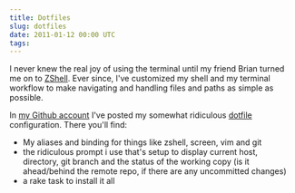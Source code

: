 ```yaml
---
title: Dotfiles
slug: dotfiles
date: 2011-01-12 00:00 UTC
tags:
---
```


I never knew the real joy of using the terminal until my friend Brian turned me on to [ZShell](http://www.zsh.org/). Ever since, I've customized my shell and my terminal workflow to make navigating and handling files and paths as simple as possible.

In [my Github account](http://www.github.com/markupboy) I've posted my somewhat ridiculous [dotfile](http://www.github.com/markupboy/dotfiles) configuration. There you'll find:

- My aliases and binding for things like zshell, screen, vim and git
- the ridiculous prompt i use that's setup to display current host, directory, git branch and the status of the working copy (is it ahead/behind the remote repo, if there are any uncommitted changes)
- a rake task to install it all
